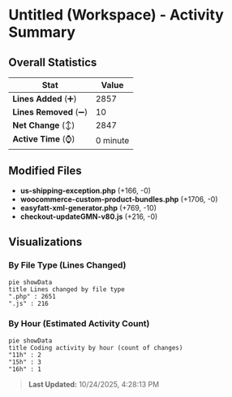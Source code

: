 # Untitled (Workspace) - Activity Summary 

## Overall Statistics

| Stat                   | Value                                                             |
| ---------------------- | ----------------------------------------------------------------- |
| **Lines Added** (➕)   | 2857                                          |
| **Lines Removed** (➖) | 10                                        |
| **Net Change** (↕)    | 2847                |
| **Active Time** (⌚)   | 0 minute |


## Modified Files
- **us-shipping-exception.php** (+166, -0)
- **woocommerce-custom-product-bundles.php** (+1706, -0)
- **easyfatt-xml-generator.php** (+769, -10)
- **checkout-updateGMN-v80.js** (+216, -0)

## Visualizations

### By File Type (Lines Changed)

```mermaid
pie showData
title Lines changed by file type
".php" : 2651
".js" : 216
```

### By Hour (Estimated Activity Count)

```mermaid
pie showData
title Coding activity by hour (count of changes)
"11h" : 2
"15h" : 3
"16h" : 1
```


> **Last Updated:** 10/24/2025, 4:28:13 PM